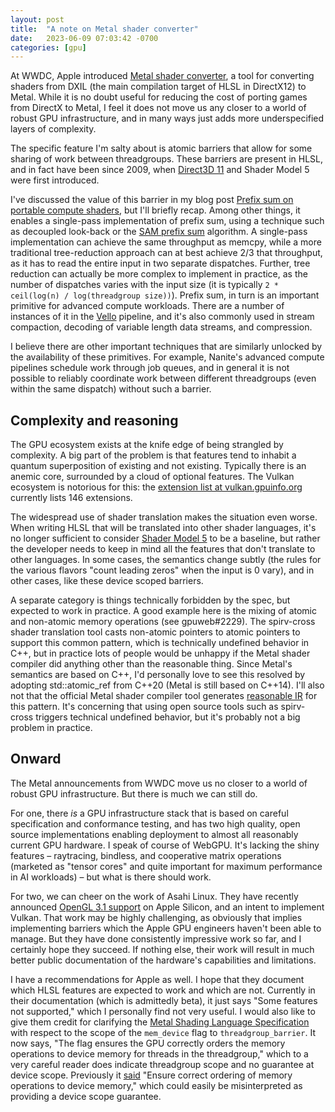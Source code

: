 ```yaml
---
layout: post
title:  "A note on Metal shader converter"
date:   2023-06-09 07:03:42 -0700
categories: [gpu]
---
```

At WWDC, Apple introduced [Metal shader converter], a tool for converting shaders from DXIL (the main compilation target of HLSL in DirectX12) to Metal. While it is no doubt useful for reducing the cost of porting games from DirectX to Metal, I feel it does not move us any closer to a world of robust GPU infrastructure, and in many ways just adds more underspecified layers of complexity.

The specific feature I'm salty about is atomic barriers that allow for some sharing of work between threadgroups. These barriers are present in HLSL, and in fact have been since 2009, when [Direct3D 11] and Shader Model 5 were first introduced.

I've discussed the value of this barrier in my blog post [Prefix sum on portable compute shaders], but I'll briefly recap. Among other things, it enables a single-pass implementation of prefix sum, using a technique such as decoupled look-back or the [SAM prefix sum] algorithm. A single-pass implementation can achieve the same throughput as memcpy, while a more traditional tree-reduction approach can at best achieve 2/3 that throughput, as it has to read the entire input in two separate dispatches. Further, tree reduction can actually be more complex to implement in practice, as the number of dispatches varies with the input size (it is typically `2 * ceil(log(n) / log(threadgroup size))`). Prefix sum, in turn is an important primitive for advanced compute workloads. There are a number of instances of it in the [Vello] pipeline, and it's also commonly used in stream compaction, decoding of variable length data streams, and compression.

I believe there are other important techniques that are similarly unlocked by the availability of these primitives. For example, Nanite's advanced compute pipelines schedule work through job queues, and in general it is not possible to reliably coordinate work between different threadgroups (even within the same dispatch) without such a barrier.

## Complexity and reasoning

The GPU ecosystem exists at the knife edge of being strangled by complexity. A big part of the problem is that features tend to inhabit a quantum superposition of existing and not existing. Typically there is an anemic core, surrounded by a cloud of optional features. The Vulkan ecosystem is notorious for this: the [extension list at vulkan.gpuinfo.org] currently lists 146 extensions.

The widespread use of shader translation makes the situation even worse. When writing HLSL that will be translated into other shader languages, it's no longer sufficient to consider [Shader Model 5] to be a baseline, but rather the developer needs to keep in mind all the features that don't translate to other languages. In some cases, the semantics change subtly (the rules for the various flavors "count leading zeros" when the input is 0 vary), and in other cases, like these device scoped barriers.

A separate category is things technically forbidden by the spec, but expected to work in practice. A good example here is the mixing of atomic and non-atomic memory operations (see gpuweb#2229). The spirv-cross shader translation tool casts non-atomic pointers to atomic pointers to support this common pattern, which is technically undefined behavior in C++, but in practice lots of people would be unhappy if the Metal shader compiler did anything other than the reasonable thing. Since Metal's semantics are based on C++, I'd personally love to see this resolved by adopting std::atomic_ref from C++20 (Metal is still based on C++14). I'll also not that the official Metal shader compiler tool generates [reasonable IR] for this pattern. It's concerning that using open source tools such as spirv-cross triggers technical undefined behavior, but it's probably not a big problem in practice.

## Onward

The Metal announcements from WWDC move us no closer to a world of robust GPU infrastructure. But there is much we can still do.

For one, there *is* a GPU infrastructure stack that is based on careful specification and conformance testing, and has two high quality, open source implementations enabling deployment to almost all reasonably current GPU hardware. I speak of course of WebGPU. It's lacking the shiny features – raytracing, bindless, and cooperative matrix operations (marketed as "tensor cores" and quite important for maximum performance in AI workloads) – but what is there should work.

For two, we can cheer on the work of Asahi Linux. They have recently announced [OpenGL 3.1 support] on Apple Silicon, and an intent to implement Vulkan. That work may be highly challenging, as obviously that implies implementing barriers which the Apple GPU engineers haven't been able to manage. But they have done consistently impressive work so far, and I certainly hope they succeed. If nothing else, their work will result in much better public documentation of the hardware's capabilities and limitations.

I have a recommendations for Apple as well. I hope that they document which HLSL features are expected to work and which are not. Currently in their documentation (which is admittedly beta), it just says "Some features not supported," which I personally find not very useful. I would also like to give them credit for clarifying the [Metal Shading Language Specification] with respect to the scope of the `mem_device` flag to `threadgroup_barrier`. It now says, "The flag ensures the GPU correctly orders the memory operations to device memory for threads in the threadgroup," which to a very careful reader does indicate threadgroup scope and no guarantee at device scope. Previously it [said][gpuweb#2297] "Ensure correct ordering of memory operations to device memory," which could easily be misinterpreted as providing a device scope guarantee.

[Metal shader converter]: https://developer.apple.com/metal/shader-converter/
[Prefix sum on portable compute shaders]: https://raphlinus.github.io/gpu/2021/11/17/prefix-sum-portable.html
[Direct3D 11]: https://en.wikipedia.org/wiki/Direct3D#Direct3D_11
[CDSChecker]: http://plrg.eecs.uci.edu/software_page/42-2/
[loom]: https://github.com/tokio-rs/loom
[OpenGL 3.1 support]: https://asahilinux.org/2023/06/opengl-3-1-on-asahi-linux/
[gpuweb#2297]: https://github.com/gpuweb/gpuweb/pull/2297
[Metal Shading Language Specification]: https://developer.apple.com/metal/Metal-Shading-Language-Specification.pdf
[SAM prefix sum]: https://dl.acm.org/doi/10.1145/2980983.2908089
[Vello]: https://github.com/linebender/vello
[extension list at vulkan.gpuinfo.org]: https://vulkan.gpuinfo.org/listfeaturesextensions.php
[Shader Model 5]: https://learn.microsoft.com/en-us/windows/win32/direct3dhlsl/d3d11-graphics-reference-sm5
[ghpuweb#2229]: https://github.com/gpuweb/gpuweb/issues/2229
[std::atomic_ref]: https://en.cppreference.com/w/cpp/atomic/atomic_ref
[reasonable IR]: https://gist.github.com/raphlinus/a8e0a3a3683127149b746eb37822bdc8
